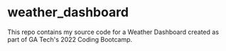 # weather_dashboard
This repo contains my source code for a Weather Dashboard created as part of GA Tech's 2022 Coding Bootcamp.

